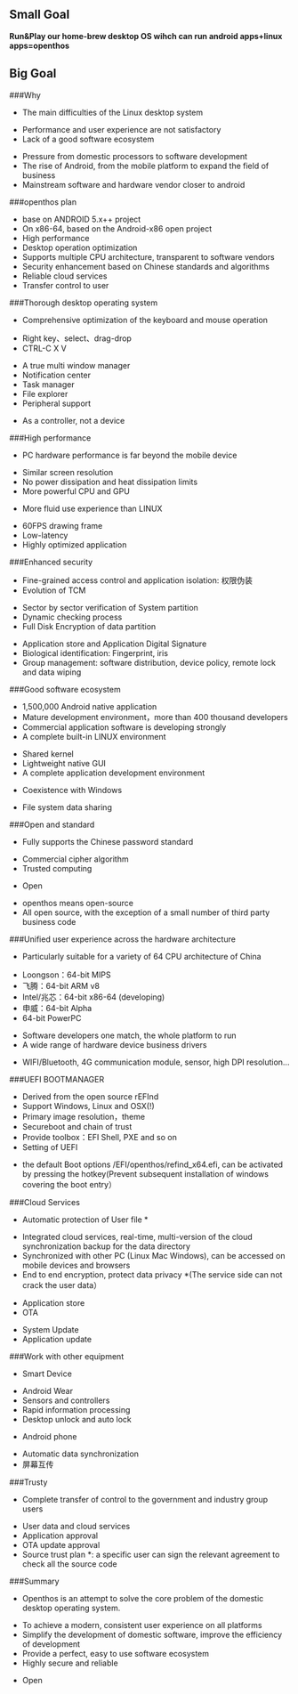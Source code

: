 ## Small Goal
**Run&Play our home-brew desktop OS wihch can run android apps+linux apps=openthos**

## Big Goal 

###Why 
* The main difficulties of the Linux desktop system 
 - Performance and user experience are not satisfactory 
 - Lack of a good software ecosystem 
* Pressure from domestic processors to software development 
* The rise of Android, from the mobile platform to expand the field of business
* Mainstream software and hardware vendor closer to android

###openthos plan 
* base on ANDROID 5.x++ project
* On x86-64, based on the Android-x86 open project
* High performance 
* Desktop operation optimization 
* Supports multiple CPU architecture, transparent to software vendors 
* Security enhancement based on Chinese standards and algorithms 
* Reliable cloud services 
* Transfer control to user

###Thorough desktop operating system 
* Comprehensive optimization of the keyboard and mouse operation 
 - Right key、select、drag-drop 
 - CTRL-C X V 
* A true multi window manager 
* Notification center 
* Task manager
* File explorer 
* Peripheral support
 - As a controller, not a device

###High performance
* PC hardware performance is far beyond the mobile device 
 - Similar screen resolution 
 - No power dissipation and heat dissipation limits 
 - More powerful CPU and GPU 
* More fluid use experience than LINUX 
 - 60FPS drawing frame 
 - Low-latency 
 - Highly optimized application 


###Enhanced security 
* Fine-grained access control and application isolation: 权限伪装 
* Evolution of TCM
 - Sector by sector verification of System partition
 - Dynamic checking process 
 - Full Disk Encryption of data partition
* Application store and Application Digital Signature 
* Biological identification: Fingerprint, iris 
* Group management: software distribution, device policy, remote lock and data wiping

###Good software ecosystem 
* 1,500,000 Android native application
* Mature development environment，more than 400 thousand developers 
* Commercial application software is developing strongly 
* A complete built-in LINUX environment 
 - Shared kernel 
 - Lightweight native GUI
 - A complete application development environment 
* Coexistence with Windows 
 - File system data sharing

###Open and standard
* Fully supports the Chinese password standard 
 - Commercial cipher algorithm 
 - Trusted computing 
* Open 
 - openthos  means open-source 
 - All open source, with the exception of a small number of third party business code

###Unified user experience across the hardware architecture 
* Particularly suitable for a variety of 64 CPU architecture of China 
 - Loongson：64-bit MIPS 
 - 飞腾：64-bit ARM v8  
 - Intel/兆芯：64-bit x86-64 (developing)
 - 申威：64-bit Alpha 
 - 64-bit PowerPC 
* Software developers one match, the whole platform to run 
* A wide range of hardware device business drivers
 - WIFI/Bluetooth, 4G communication module, sensor, high DPI resolution...

###UEFI BOOTMANAGER 
* Derived from the open source rEFInd 
* Support Windows, Linux and OSX(!) 
* Primary image resolution，theme 
* Secureboot and chain of trust
* Provide toolbox：EFI Shell, PXE and so on 
* Setting of UEFI 
 - the default Boot options /EFI/openthos/refind_x64.efi, can be activated by pressing the hotkey(Prevent subsequent installation of windows covering the boot entry） 

###Cloud Services
* Automatic protection of User file * 
 - Integrated cloud services, real-time, multi-version of the cloud synchronization backup for the data directory
 - Synchronized with other PC (Linux Mac Windows), can be accessed on mobile devices and browsers
 - End to end encryption, protect data privacy *(The service side can not crack the user data） 
* Application store 
* OTA 
 - System Update 
 - Application update 

###Work with other equipment
* Smart Device 
 - Android Wear 
 - Sensors and controllers 
 - Rapid information processing
 - Desktop unlock and auto lock 
* Android phone 
 - Automatic data synchronization 
 - 屏幕互传

###Trusty 
* Complete transfer of control to the government and industry group users 
 - User data and cloud services 
 - Application approval 
 - OTA update approval 
 - Source trust plan *: a specific user can sign the relevant agreement to check all the source code 

###Summary

* Openthos is an attempt to solve the core problem of the domestic desktop operating system.
 - To achieve a modern, consistent user experience on all platforms
 - Simplify the development of domestic software, improve the efficiency of development 
 - Provide a perfect, easy to use software ecosystem
 - Highly secure and reliable
* Open
